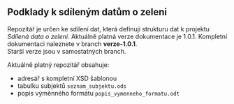 ## Podklady k sdíleným datům o zeleni

Repozitář je určen ke sdilení dat, která definují strukturu dat k projektu  _Sdílená data o zeleni_.
Aktuálně platná verze dokumentace je 1.0.1. Kompletní dokumentaci naleznete v branch **verze-1.0.1**.  
Starší verze jsou v samostatných branch.

Aktuálně platný repozitář obsahuje:

* adresář s kompletní XSD šablonou 
* tabulku subjektů `seznam_subjektu.ods`
* popis výměnného formátu `popis_vymenneho_formatu.odt`

